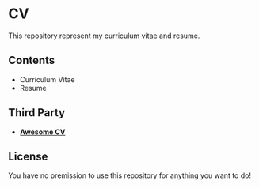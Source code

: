 # CV
This repository represent my curriculum vitae and resume.

## Contents

* Curriculum Vitae
* Resume


## Third Party

* [**Awesome CV**](https://github.com/posquit0/Awesome-CV)

## License

You have no premission to use this repository for anything you want to do!